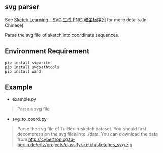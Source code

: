 ## svg parser
See [Sketch Learning - SVG 生成 PNG 和坐标序列](http://blog.csdn.net/jerr__y/article/details/79182228) for more details.(In Chinese)

Parse the svg file of sketch into coordinate sequences. 

## Environment Requirement

```
pip install svgwrite
pip install svgpathtools
pip install wand
```

## Example
- example.py
>Parse a svg file

- svg_to_coord.py
>Parse the svg file of Tu-Berlin sketch dataset.
>You should first decompression the svg files into ./data. You can download the data from http://cybertron.cg.tu-berlin.de/eitz/projects/classifysketch/sketches_svg.zip






